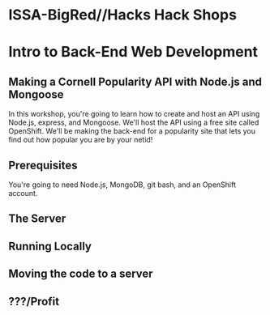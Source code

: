 # ISSA-BigRed//Hacks Hack Shops
# Intro to Back-End Web Development
## Making a Cornell Popularity API with Node.js and Mongoose

In this workshop, you're going to learn how to create and host an API using Node.js, express, and Mongoose.  We'll host the API using a free
site called OpenShift.
We'll be making the back-end for a popularity site that lets you find out how popular you are by your netid!

## Prerequisites
You're going to need Node.js, MongoDB, git bash, and an OpenShift account.

## The Server

## Running Locally

## Moving the code to a server

## ???/Profit
